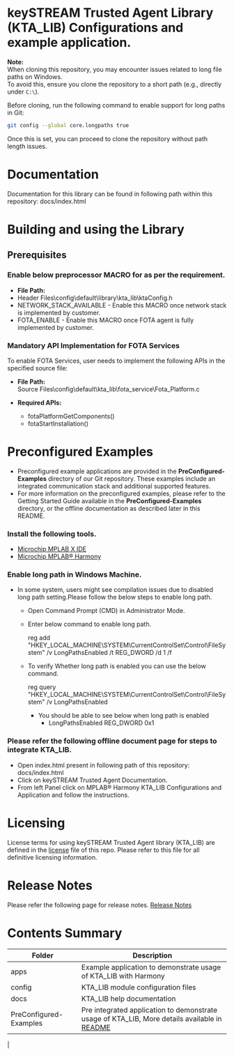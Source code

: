 # keySTREAM Trusted Agent Library (KTA_LIB) Configurations and example application.

**Note:**  
When cloning this repository, you may encounter issues related to long file paths on Windows.  
To avoid this, ensure you clone the repository to a short path (e.g., directly under `C:\`).  

Before cloning, run the following command to enable support for long paths in Git:

```sh
git config --global core.longpaths true
```
Once this is set, you can proceed to clone the repository without path length issues.

# Documentation
Documentation for this library can be found in following path within this repository: docs/index.html

# Building and using the Library
## Prerequisites
### Enable below preprocessor MACRO for as per the requirement.
  - **File Path:**  
  - Header Files\config\default\library\kta_lib\ktaConfig.h
  - NETWORK_STACK_AVAILABLE - Enable this MACRO once network stack is implemented by customer.
  - FOTA_ENABLE - Enable this MACRO once FOTA agent is fully implemented by customer.

### Mandatory API Implementation for FOTA Services

To enable FOTA Services, user needs to implement the following APIs in the specified source file:

- **File Path:**  
  Source Files\config\default\kta_lib\fota_service\Fota_Platform.c

- **Required APIs:**  
  - fotaPlatformGetComponents()
  - fotaStartInstallation()

# Preconfigured Examples

- Preconfigured example applications are provided in the **PreConfigured-Examples** directory of our Git repository. These examples include an integrated communication stack and additional supported features.
- For more information on the preconfigured examples, please refer to the Getting Started Guide available in the **PreConfigured-Examples** directory, or the offline documentation as described later in this README.

### Install the following tools.
   - [Microchip MPLAB X IDE](https://www.microchip.com/mplab/mplab-x-ide)
   - [Microchip MPLAB® Harmony](https://www.microchip.com/mplab/mplab-harmony)

### Enable long path in Windows Machine.
   - In some system, users might see compilation issues due to disabled long path setting.Please follow the below steps to enable long path.
       - Open Command Prompt (CMD) in Administrator Mode.
       - Enter below command to enable long path.

         reg add "HKEY_LOCAL_MACHINE\SYSTEM\CurrentControlSet\Control\FileSystem" /v LongPathsEnabled /t REG_DWORD /d 1 /f
       - To verify Whether long path is enabled you can use the below command.

         reg query "HKEY_LOCAL_MACHINE\SYSTEM\CurrentControlSet\Control\FileSystem" /v LongPathsEnabled

          - You should be able to see below when long path is enabled
             - LongPathsEnabled    REG_DWORD    0x1


### Please refer the following offline document page for steps to integrate KTA_LIB.
 - Open index.html present in following path of this repository: docs/index.html
 - Click on keySTREAM Trusted Agent Documentation.
 - From left Panel click on MPLAB® Harmony KTA_LIB Configurations and Application and follow the instructions.

# Licensing
License terms for using keySTREAM Trusted Agent library (KTA_LIB) are defined in the [license](./license.md) file of this repo. Please refer to this file for all definitive licensing information.

# Release Notes
Please refer the following page for release notes. [Release Notes](./release_notes.md)

# Contents Summary

| Folder     | Description                                                              |
| ---        | ---                                                                      |
| apps       | Example application to demonstrate usage of KTA_LIB with Harmony           |
| config     | KTA_LIB module configuration files                                          |
| docs       | KTA_LIB help documentation                                                  |
| PreConfigured-Examples       | Pre integrated application to demonstrate usage of KTA_LIB, More details available in [README](./PreConfigured-Examples/Readme.md)
|

